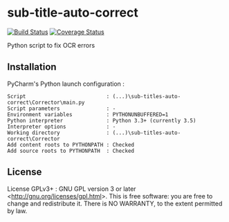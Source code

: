 sub-title-auto-correct
======================

[![Build Status](https://travis-ci.org/adrienbricchi/sub-titles-auto-correct.svg?branch=master)](https://travis-ci.org/adrienbricchi/sub-titles-auto-correct) [![Coverage Status](https://coveralls.io/repos/github/adrienbricchi/sub-titles-auto-correct/badge.svg?branch=master)](https://coveralls.io/github/adrienbricchi/sub-titles-auto-correct?branch=master)

Python script to fix OCR errors

## Installation

PyCharm's Python launch configuration :
```
Script                          : (...)\sub-titles-auto-correct\Corrector\main.py
Script parameters               : -
Environment variables           : PYTHONUNBUFFERED=1
Python interpreter              : Python 3.3+ (currently 3.5)
Interpreter options             : -
Working directory               : (...)\sub-titles-auto-correct\Corrector
Add content roots to PYTHONPATH : Checked
Add source roots to PYTHONPATH  : Checked
```

## License

License GPLv3+ : GNU GPL version 3 or later \<<http://gnu.org/licenses/gpl.html>\>.
This is free software: you are free to change and redistribute it.
There is NO WARRANTY, to the extent permitted by law.

